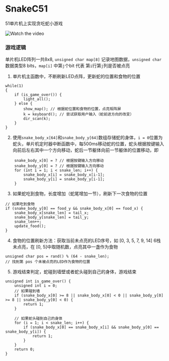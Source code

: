# SnakeC51

51单片机上实现贪吃蛇小游戏


![Watch the video](https://github.com/SherlockUnknowEn/SnakeC51/blob/main/ezgif-1-e72d609c69.gif)


### 游戏逻辑

单片机LED阵列一共8x8, `unsigned char map[8]` 记录地图数据，`unsigned char`数据类型8 bits，`map[i]` 中第`j`个bit 代表 第`i`行第`j`列是否被点亮

1. 单片机主函数中，不断刷新LED点阵，更新蛇的位置和食物的位置

```
while(1)
{		
    if (is_game_over()) { 
        light_all();
    } else {
        show_map(); // 根据蛇位置和食物的位置，点亮矩阵屏
        k = keyboard(); // 尝试获取用户输入（蛇前进方向的改变）
        dir_scan(k);
    }
}	

```

2. 使用`snake_body_x[64]`和`snake_body_y[64]`数组存储蛇的身体，`i = 0`位置为蛇头，单片机定时器中断函数中，每500ms移动蛇的位置，蛇头根据按键输入向前后左右其中一个方向移动，蛇后一节躯体向前一节躯体的位置移动，即

```
    snake_body_x[0] = ? // 根据按键输入方向移动
    snake_body_y[0] = ? // 根据按键输入方向移动
    for (int i = 1; i < snake_len; i++) {
        snake_body_x[i] = snake_body_x[i-1];
        snake_body_y[i] = snake_body_y[i-1];
    }
```

3. 如果蛇吃到食物，长度增加（蛇尾增加一节），刷新下一次食物的位置

```
// 如果吃到食物
if (snake_body_y[0] == food_y && snake_body_x[0] == food_x) {
    snake_body_x[snake_len] = tail_x;
    snake_body_y[snake_len] = tail_y;
    snake_len++;
    update_food();
}
```

4. 食物的位置刷新方法：获取当前未点亮的LED序号，如 [0, 3, 5, 7, 9, 14] 6栈未点亮，在 [0, 5]中取随机数，点亮其中一盏作为食物

```
unsigned char pos = rand() % (64 - snake_len);
// 找到第 pos 个未被点亮的LED作为食物的位置
```

5. 游戏结束判定，蛇碰到墙壁或者蛇头碰到自己的身体，游戏结束
```
unsigned int is_game_over() {
    unsigned int i = 0;
    // 如果碰到墙
    if (snake_body_x[0] >= 8 || snake_body_x[0] < 0 || snake_body_y[0] >= 8 || snake_body_y[0] < 0) {
        return 1;
    }

    // 如果蛇头碰到自己的身体
    for (i = 1; i < snake_len; i++) {
        if (snake_body_x[0] == snake_body_x[i] && snake_body_y[0] == snake_body_y[i]) {
            return 1;
        }
    }
    return 0;
}
```
